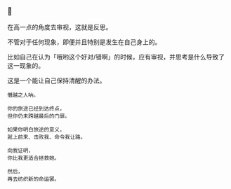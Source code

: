 ### 🏹

<!--
**yhm-amber/yhm-amber** is a ✨ _special_ ✨ repository because its `README.md` (this file) appears on your GitHub profile.

Here are some ideas to get you started:

- 🔭 I’m currently working on ...
- 🌱 I’m currently learning ...
- 👯 I’m looking to collaborate on ...
- 🤔 I’m looking for help with ...
- 💬 Ask me about ...
- 📫 How to reach me: ...
- 😄 Pronouns: ...
- ⚡ Fun fact: ...
-->

在高一点的角度去审视，这就是反思。

不管对于任何现象，即便并且特别是发生在自己身上的。

比如自己在认为「哦哟这个好对/错啊」的时候，应有审视，并思考是什么导致了这一现象的。

这是一个能让自己保持清醒的办法。

~~~
僭越之人呐。

你的旅途已经到达终点，
但你仍未跨越最后的门扉。

如果你明白旅途的意义，
就上前来、击败我、命令我让路。

向我证明，
你比我更适合拯救她。

然后，
再去纺织新的命运罢。
~~~

